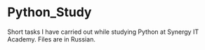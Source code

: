 # Python_Study

Short tasks I have carried out while studying Python 
at Synergy IT Academy. Files are in Russian. 
